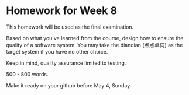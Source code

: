 # Homework for Week 8

This homework will be used as the final examination.

Based on what you've learned from the course, design how to ensure the quality of a software system. You may take the diandian (点点单词) as the target system if you have no other choice. 

Keep in mind, quality assurance limited to testing.

500 - 800 words.

Make it ready on your github before May 4, Sunday.